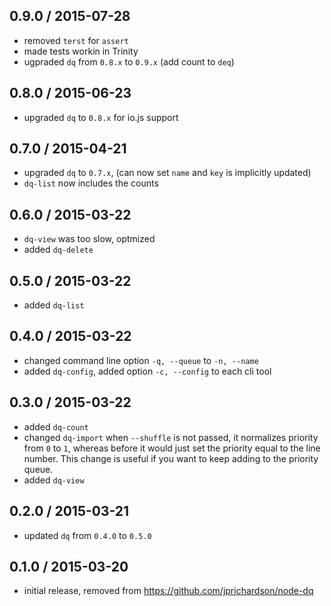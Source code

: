 0.9.0 / 2015-07-28
------------------
- removed `terst` for `assert`
- made tests workin in Trinity
- ugpraded `dq` from `0.8.x` to `0.9.x` (add count to `deq`)

0.8.0 / 2015-06-23
------------------
- upgraded `dq` to `0.8.x` for io.js support

0.7.0 / 2015-04-21
------------------
- upgraded `dq` to `0.7.x`, (can now set `name` and `key` is implicitly updated)
- `dq-list` now includes the counts

0.6.0 / 2015-03-22
------------------
- `dq-view` was too slow, optmized
- added `dq-delete`

0.5.0 / 2015-03-22
------------------
- added `dq-list`

0.4.0 / 2015-03-22
------------------
- changed command line option `-q, --queue` to `-n, --name`
- added `dq-config`, added option `-c, --config` to each cli tool

0.3.0 / 2015-03-22
------------------
- added `dq-count`
- changed `dq-import` when `--shuffle` is not passed, it normalizes priority from `0` to `1`, whereas before it
would just set the priority equal to the line number. This change is useful if you want to keep adding to the
priority queue.
- added `dq-view`

0.2.0 / 2015-03-21
------------------
- updated `dq` from `0.4.0` to `0.5.0`

0.1.0 / 2015-03-20
------------------
- initial release, removed from https://github.com/jprichardson/node-dq
